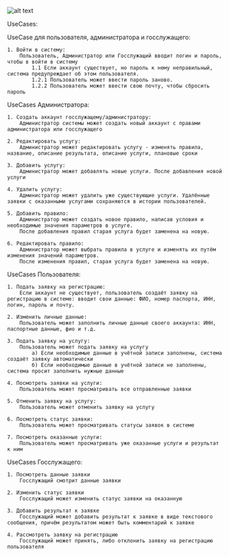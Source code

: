 ![alt text](https://github.com/cuug/MigrationMap/blob/Lab1/Lab%201/PNG%20Преценденты.png)

UseCases:

UseCase для пользователя, администратора и госслужащего:

    1. Войти в систему:
        Пользователь, Администратор или Госслужащий вводит логин и пароль, чтобы в войти в систему
            1.1 Если аккаунт существует, но пароль к нему неправильный, система предупреждает об этом пользователя. 
            1.2.1 Пользователь может ввести пароль заново.
            1.2.2 Пользователь может ввести свою почту, чтобы сбросить пароль


UseCases Администратора:

    1. Создать аккаунт госслужащему/администратору:
        Администратор системы может создать новый аккаунт с правами администратора или госслужащего

    2. Редактировать услугу:
        Администратор может редактировать услугу - изменять правила, название, описание результата, описание услуги, плановые сроки

    3. Добавить услугу:
        Администратор может добавлять новые услуги. После добавления новой услуги

    4. Удалить услугу:
        Администратор может удалить уже существующие услуги. Удалённые заявки с оказанными услугами сохраняются в истории пользователей.

    5. Добавить правило:
        Администратор может создать новое правило, написав условия и необходимые значения параметров в услуге. 
        После добавления правил старая услуга будет заменена на новую.

    6. Редактировать правило:
        Администратор может выбрать правила в услуге и изменять их путём изменения значений параметров.
        После изменения правил, старая услуга будет заменена на новую.


UseCases Пользователя:

    1. Подать заявку на регистрацию:     
        Если аккаунт не существует, пользователь создаёт заявку на регистрацию в системе: вводит свои данные: ФИО, номер паспорта, ИНН, логин, пароль и почту. 

    2. Изменить личные данные:
        Пользователь может заполнить личные данные своего аккаунта: ИНН, паспортные данные, фио и т.д.

    3. Подать заявку на услугу:
        Пользователь может подать заявку на услугу
            а) Если необходимые данные в учётной записи заполнены, система создаёт заявку автоматически
            б) Если необходимые данные в учётной записи не заполнены, система просит заполнить нужные данные

    4. Посмотреть заявки на услуги:
        Пользователь может просматривать все отправленные заявки

    5. Отменить заявку на услугу:
        Пользователь может отменить заявку на услугу

    6. Посмотреть статус заявки:
        Пользователь может просматривать статусы заявок в системе
    
    7. Посмотреть оказанные услуги:
        Пользователь может просматривать уже оказанные услуги и результат к ним


UseCases Госслужащего:

    1. Посмотреть данные заявки
        Госслужащий смотрит данные заявки

    2. Изменить статус заявки
        Госслужащий может изменить статус заявки на оказанную   

    3. Добавить результат к заявке
        Госслужащий может добавить результат к заявке в виде текстового сообщения, причём результатом может быть комментарий к заявке

    4. Рассмотреть заявку на регистрацию
        Госслужащий может принять, либо отклонить заявку на регистрацию пользователя